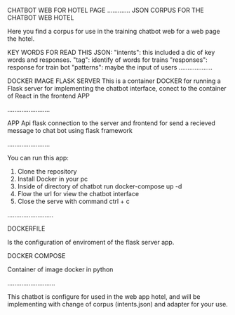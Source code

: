 CHATBOT WEB FOR HOTEL PAGE
.............
JSON CORPUS FOR THE CHATBOT WEB HOTEL

Here you find a corpus for use in the training chatbot web for a web page the hotel.

KEY WORDS FOR READ THIS JSON:
"intents": this included a dic of key words and responses.
"tag":  identify of words for trains
"responses": response for train bot
"patterns": maybe the input of users
...................

DOCKER IMAGE FLASK SERVER
This is a container DOCKER for running a Flask server for implementing the chatbot interface, conect to the container of React in the frontend APP

........................

APP
Api flask connection to the server and frontend for send a recieved message to chat bot using flask framework

........................

You can run this app:

1. Clone the repository
2. Install Docker in your pc
3. Inside of directory of chatbot run docker-compose up -d
4. Flow the url for view the chatbot interface
5. Close the serve with command ctrl + c

..........................

DOCKERFILE 

Is the configuration of enviroment of the flask server app.

DOCKER COMPOSE

Container of image docker in python

...........................

This chatbot is configure for used in the web app hotel, and will be implementing with change of corpus (intents.json) and adapter for your use.


